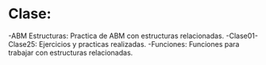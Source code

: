 # Clase:
-ABM Estructuras: Practica de ABM con estructuras relacionadas.
-Clase01-Clase25: Ejercicios y practicas realizadas.
-Funciones: Funciones para trabajar con estructuras relacionadas.